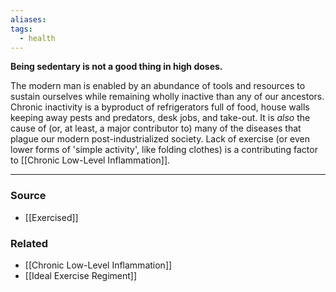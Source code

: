 ```yaml
---
aliases: 
tags:
  - health
---
```

**Being sedentary is not a good thing in high doses.**

The modern man is enabled by an abundance of tools and resources to sustain ourselves while remaining wholly inactive than any of our ancestors. Chronic inactivity is a byproduct of refrigerators full of food, house walls keeping away pests and predators, desk jobs, and take-out. It is *also* the cause of (or, at least, a major contributor to) many of the diseases that plague our modern post-industrialized society. Lack of exercise (or even lower forms of 'simple activity', like folding clothes) is a contributing factor to [[Chronic Low-Level Inflammation]].

---

### Source
- [[Exercised]]

### Related
- [[Chronic Low-Level Inflammation]] 
- [[Ideal Exercise Regiment]]